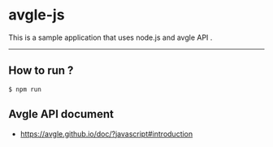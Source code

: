 # avgle-js
This is a sample application that uses node.js and avgle API .

---

## How to run ?

```
$ npm run 
```

## Avgle API document

- https://avgle.github.io/doc/?javascript#introduction
